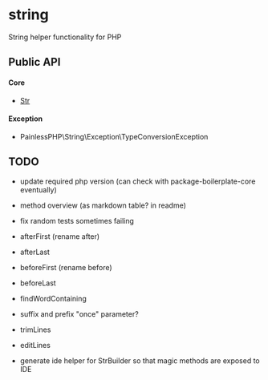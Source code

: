 # string

String helper functionality for PHP

## Public API

#### Core

* [Str](docs/Str.md)

#### Exception

* PainlessPHP\String\Exception\TypeConversionException

## TODO

* update required php version (can check with package-boilerplate-core eventually)

* method overview (as markdown table? in readme)

* fix random tests sometimes failing

* afterFirst (rename after)
* afterLast
* beforeFirst (rename before)
* beforeLast
* findWordContaining
* suffix and prefix "once" parameter?
* trimLines
* editLines

- generate ide helper for StrBuilder so that magic methods are exposed to IDE

